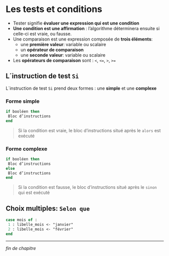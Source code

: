 # Les tests et conditions

- Tester signifie **évaluer une expression qui est une condition**
- **Une condition est une affirmation** : l’algorithme déterminera ensuite si celle-­ci est vraie, ou fausse.
- Une comparaison est une expression composée de **trois éléments**:
  - une **première valeur**: variable ou scalaire
  - un **opérateur de comparaison**
  - une **seconde valeur**: variable ou scalaire
- Les **opérateurs de comparaison** sont : `<`, `<=`, `>`, `>=`

## L´instruction de test `Si`

L´instruction de test `Si` prend deux formes : une **simple** et une **complexe**

### Forme simple

```pascal
if booléen then
 Bloc d’instructions
end
```

> Si la condition est vraie, le bloc d’instructions situé après le `alors` est exécuté

### Forme complexe

```pascal
if booléen then
 Bloc d’instructions
else
 Bloc d’instructions
end
```

> Si la condition est fausse, le bloc d’instructions situé après le `sinon` qui est exécuté

## Choix multiples: `Selon que`

```pascal
case mois of :
 1 : libelle_mois <- "janvier"
 2 : libelle_mois <- "février"
end
```

---

_fin de chapitre_
